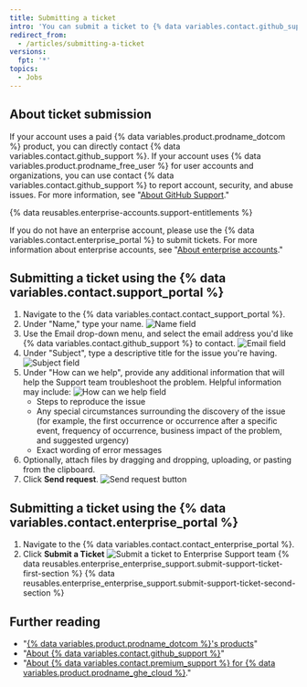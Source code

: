 ```yaml
---
title: Submitting a ticket
intro: 'You can submit a ticket to {% data variables.contact.github_support %} using the support portal.'
redirect_from:
  - /articles/submitting-a-ticket
versions:
  fpt: '*'
topics:
  - Jobs
---
```

## About ticket submission
If your account uses a paid {% data variables.product.prodname_dotcom %} product, you can directly contact {% data variables.contact.github_support %}. If your account uses {% data variables.product.prodname_free_user %} for user accounts and organizations, you can use contact {% data variables.contact.github_support %} to report account, security, and abuse issues. For more information, see "[About GitHub Support](/github/working-with-github-support/about-github-support)."

{% data reusables.enterprise-accounts.support-entitlements %}

If you do not have an enterprise account, please use the {% data variables.contact.enterprise_portal %} to submit tickets. For more information about enterprise accounts, see "[About enterprise accounts](/github/setting-up-and-managing-your-enterprise/about-enterprise-accounts)."

## Submitting a ticket using the {% data variables.contact.support_portal %}

1. Navigate to the {% data variables.contact.contact_support_portal %}.
2. Under "Name," type your name.
![Name field](/assets/images/help/support/name-field.png)
3. Use the Email drop-down menu, and select the email address you'd like {% data variables.contact.github_support %} to contact.
![Email field](/assets/images/help/support/email-field.png)
4. Under "Subject", type a descriptive title for the issue you're having.
![Subject field](/assets/images/help/support/subject-field.png)
5. Under "How can we help", provide any additional information that will help the Support team troubleshoot the problem. Helpful information may include:
  ![How can we help field](/assets/images/help/support/how-can-we-help-field.png)
    - Steps to reproduce the issue
    - Any special circumstances surrounding the discovery of the issue (for example, the first occurrence or occurrence after a specific event, frequency of occurrence, business impact of the problem, and suggested urgency)
    - Exact wording of error messages
6. Optionally, attach files by dragging and dropping, uploading, or pasting from the clipboard.
7. Click **Send request**.
![Send request button](/assets/images/help/support/send-request-button.png)

## Submitting a ticket using the {% data variables.contact.enterprise_portal %}

1. Navigate to the {% data variables.contact.contact_enterprise_portal %}.
5. Click **Submit a Ticket**
  ![Submit a ticket to Enterprise Support team](/assets/images/enterprise/support/submit-ticket-button.png)
{% data reusables.enterprise_enterprise_support.submit-support-ticket-first-section %}
{% data reusables.enterprise_enterprise_support.submit-support-ticket-second-section %}

## Further reading
- "[{% data variables.product.prodname_dotcom %}'s products](/github/getting-started-with-github/githubs-products)"
- "[About {% data variables.contact.github_support %}](/articles/about-github-support)"
- "[About {% data variables.contact.premium_support %} for {% data variables.product.prodname_ghe_cloud %}](/articles/about-github-premium-support-for-github-enterprise-cloud)."
